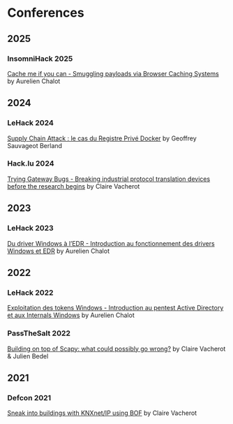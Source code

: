 # Conferences

## 2025  

### InsomniHack 2025  

[Cache me if you can - Smuggling payloads via Browser Caching Systems](https://github.com/Orange-Cyberdefense/conferences//tree/main/2025/Insomnihack/2025-Insomnihack-Cache_Me_If_You_Can-AurelienChalot-OrangeCyberdefense.pdf) by Aurelien Chalot

## 2024  

### LeHack 2024  
[Supply Chain Attack : le cas du Registre Privé Docker](https://github.com/Orange-Cyberdefense/conferences//tree/main/2024/LeHack/2024-LeHack-Supply_Chain_Attack_Le_Cas_Du_Registre_Prive_Docker-GeoffreySauvageotBerland_OrangeCyberdefense.pdf) by Geoffrey Sauvageot Berland



### Hack.lu 2024
[Trying Gateway Bugs - Breaking industrial protocol translation devices before the research begins](https://github.com/Orange-Cyberdefense/conferences//tree/main/2024/Hack.lu/2024-Hack.lu-Trying_Gateway_Bugs-ClaireVacherot-OrangeCyberdefense.pdf) by Claire Vacherot

## 2023  

### LeHack 2023  

[Du driver Windows à l’EDR - Introduction au fonctionnement des drivers Windows et EDR](https://github.com/Orange-Cyberdefense/conferences//tree/main/2023/LeHack/2023-LeHack-Du_driver_Windows_a_l_EDR-AurelienChalot-OrangeCyberdefense.pdf) by Aurelien Chalot

## 2022  

### LeHack 2022  

[Exploitation des tokens Windows - Introduction au pentest Active Directory et aux Internals Windows](https://github.com/Orange-Cyberdefense/conferences//tree/main/2022/LeHack/2022-LeHack-WINDOWSTOKENS-AurelienChalot-OrangeCyberdefense.pdf) by Aurelien Chalot

### PassTheSalt 2022  

[Building on top of Scapy: what could possibly go wrong?](https://github.com/Orange-Cyberdefense/conferences//tree/main/2022/PassTheSalt/2022-PassTheSalt-Building_on_top_of_Scapy-ClaireVacherot_JulienBedel-OrangeCyberdefense.pdf) by Claire Vacherot & Julien Bedel

## 2021

### Defcon 2021

[Sneak into buildings with KNXnet/IP using BOF](https://github.com/Orange-Cyberdefense/conferences//tree/main/2021/DEFCON/2021-Defcon-Sneak_Into_Buildings_With_KNXnetIP-ClaireVacherot-OrangeCyberdefense.pdf) by Claire Vacherot
